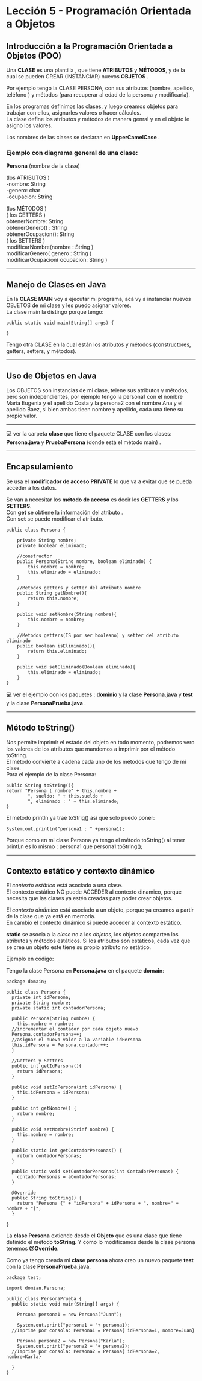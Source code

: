 # Lección 5 - Programación Orientada a Objetos

## Introducción a la Programación Orientada a Objetos (POO)

Una **CLASE** es una plantilla , que tiene **ATRIBUTOS** y **MÉTODOS**, y de la cual se pueden CREAR (INSTANCIAR) nuevos **OBJETOS** .<br>

Por ejemplo tengo la CLASE PERSONA, con sus atributos (nombre, apellido, teléfono ) y métodos (para recuperar al edad de la persona y modificarla). <br>

En los programas definimos las clases, y luego creamos objetos para trabajar con ellos, asignarles valores o hacer cálculos. <br>
La clase define los atributos y métodos de manera genral y en el objeto le asigno los valores. <br>

Los nombres de las clases se declaran en **UpperCamelCase** . <br>

### Ejemplo con diagrama general de una clase:

**Persona**  (nombre de la clase) <br>

(los ATRIBUTOS ) <br>
-nombre: String <br>
-genero: char <br>
-ocupacion: String <br>

(los MÉTODOS ) <br>
( los GETTERS ) <br>
obtenerNombre: String <br>
obtenerGenero() : String<br>
obtenerOcupacion(): String <br>
( los SETTERS ) <br>
modificarNombre(nombre : String ) <br>
modificarGenero( genero : String )<br>
modificarOcupacion( ocupacion: String ) <br>


---

## Manejo de Clases en Java


En la **CLASE MAIN** voy a ejecutar mi programa, acá vy a instanciar nuevos OBJETOS de mi clase y les puedo asignar valores. <br>
La clase main la distingo porque tengo: <br>

```
public static void main(String[] args) {

}
```

Tengo otra CLASE en la cual están los atributos y métodos (constructores, getters, setters, y métodos). <br>



---

## Uso de Objetos en Java


Los OBJETOS son instancias de mi clase, teiene sus atributos y métodos, pero son independientes, por ejemplo tengo la persona1 con el nombre Maria Eugenia y el apellido Costa y la persona2 con el nombre Ana y el apellido Baez, si bien ambas tieen nombre y apellido, cada una tiene su propio valor. <br>

---

:computer: ver la carpeta **clase** que tiene el paquete CLASE con los clases:  **Persona.java**  y **PruebaPersona** (donde está el método main) . <br>

---

## Encapsulamiento

Se usa el **modificador de acceso** **PRIVATE** lo que va a evitar que se pueda acceder a los datos.<br>

Se van a necesitar los **método de acceso** es decir los **GETTERS** y los **SETTERS**.<br>
Con **get** se obtiene la información del atributo . <br>
Con **set** se puede modificar el atributo. <br>


```
public class Persona {

    private String nombre;
    private boolean eliminado;
    
    //constructor
    public Persona(String nombre, boolean eliminado) {
        this.nombre = nombre;
        this.eliminado = eliminado;
    }
    
    //Metodos getters y setter del atributo nombre
    public String getNombre(){
        return this.nombre;
    }
    
    public void setNombre(String nombre){
        this.nombre = nombre;
    }
        
    //Metodos getters(IS por ser booleano) y setter del atributo eliminado
    public boolean isEliminado(){
        return this.eliminado;
    }
    
    public void setEliminado(Boolean eliminado){
        this.eliminado = eliminado;
    }
}

```
:computer: ver el ejemplo con los paquetes : **dominio** y la clase **Persona.java** y **test** y la clase **PersonaPrueba.java** .

---

## Método toString()

Nos permite imprimir el estado del objeto en todo momento, podremos vero los valores de los atributos que mandemos a imprimir por el método toString. <br>
El método convierte a cadena cada uno de los métodos que tengo de mi clase. <br>
Para el ejemplo de la clase Persona: <br>

```
public String toString(){
return "Persona ( nombre" + this.nombre + 
        ", sueldo: " + this.sueldo +
        ", eliminado : " + this.eliminado;
}
```

El método println ya trae toStrig() asi que solo puedo poner: <br>

```
System.out.println("persona1 : " +persona1);
```

Porque como en mi clase Persona ya tengo el método toString() al tener printLn es lo mismo : persona1 que persona1.toString(); <br>

---

## Contexto estático y contexto dinámico

El *contexto estático* está asociado a una clase. <br>
El contexto estático NO puede ACCEDER al contexto dinamico, porque necesita que las clases ya estén creadas para poder crear objetos.<br>

El *contexto dinámico* está asociado a un objeto, porque ya creamos a partir de la clase que ya está en memoria.<br>
En cambio el contexto dinámico si puede acceder al contexto estático. <br>

**static** se asocia a la *clase* no a los *objetos*, los objetos comparten los atributos y métodos estáticos. Si los atributos son estáticos, cada vez que se crea un objeto este tiene su propio atributo no estático.<br>

Ejemplo en código: <br>

Tengo la clase Persona en **Persona.java** en el paquete **domain**: <br>

```
package domain;

public class Persona {
  private int idPersona;
  private String nombre;
  private static int contadorPersona;
  
  public Persona(String nombre) {
    this.nombre = nombre;
  //incrementar el contador por cada objeto nuevo  
  Persona.contadorPersona++;
  //asignar el nuevo valor a la variable idPersona
  this.idPersona = Persona.contador++;
  }
  
  //Getters y Setters
  public int getIdPersona(){
    return idPersona;
  }
  
  public void setIdPersona(int idPersona) {
    this.idPersona = idPersona;
  }
  
  public int getNombre() {
    return nombre;
  }
  
  public void setNombre(Strinf nombre) {
    this.nombre = nombre;
  }
  
  public static int getContadorPersonas() {
    return contadorPersonas;
  }
  
  public static void setContadorPersonas(int ContadorPersonas) {
    contadorPersonas = aContadorPersonas;
  }
  
  @Override
  public String toString() {
    return "Persona {" + "idPersona" + idPersona + ", nombre=" + nombre + "]";
  }

}

```
La **clase Persona** extiende desde el **Objeto** que es una clase que tiene definido el método **toString**. Y como lo modificamos desde la clase persona tenemos **@Override**.<br>

Como ya tengo creada mi **clase persona** ahora creo un nuevo paquete **test** con la clase **PersonaPrueba.java**.<br>

```
package test;

import domian.Persona;

public class PersonaPrueba {
  public static void main(String[] args) {
  
    Persona persona1 = new Persona("Juan");
    
    System.out.print("persona1 = "+ persona1);
  //Imprime por consola: Persona1 = Persona{ idPersona=1, nombre=Juan}  
    
    Persona persona2 = new Persona("Karla");
    System.out.print("persona2 = "+ persona2);
  //Imprime por consola: Persona2 = Persona{ idPersona=2, nombre=Karla} 
  
  }
}

```


